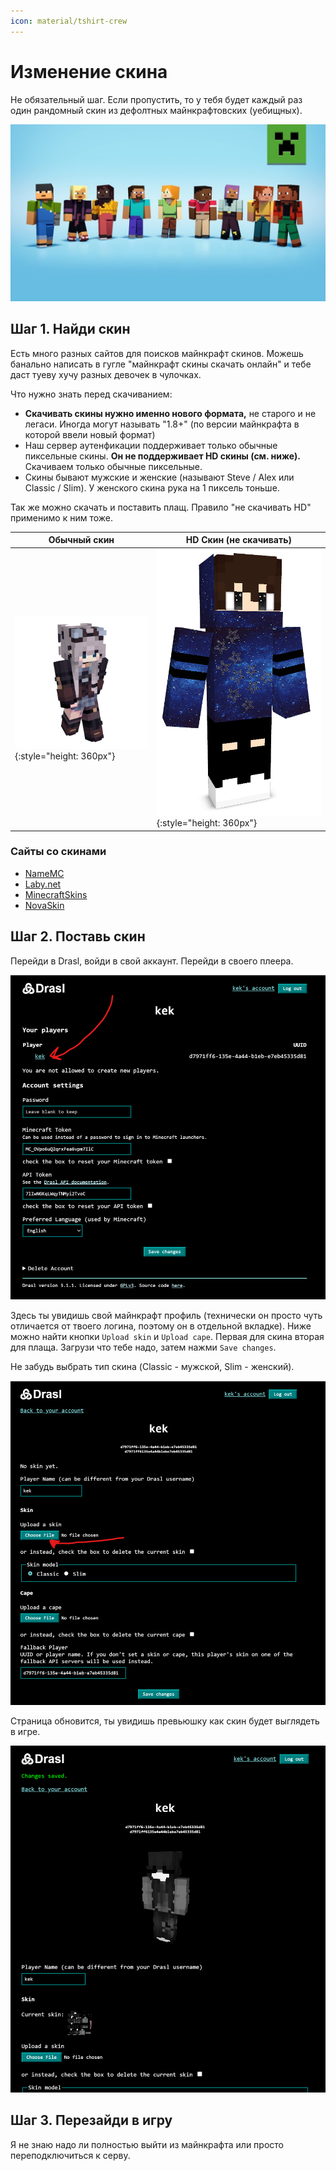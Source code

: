 ```yaml
---
icon: material/tshirt-crew
---
```


# Изменение скина

Не обязательный шаг. Если пропустить, то у тебя будет каждый раз один рандомный скин из дефолтных майнкрафтовских (уебищных).

![](../assets/img/skin/default-skins.jpg)

## Шаг 1. Найди скин

Есть много разных сайтов для поисков майнкрафт скинов. 
Можешь банально написать в гугле "майнкрафт скины скачать онлайн" и тебе даст туеву хучу разных девочек в чулочках.

Что нужно знать перед скачиванием:

- **Скачивать скины нужно именно нового формата,** не старого и не легаси. Иногда могут называть "1.8+" (по версии майнкрафта в которой ввели новый формат)
- Наш сервер аутенфикации поддерживает только обычные пиксельные скины. **Он не поддерживает HD скины (см. ниже).** Скачиваем только обычные пиксельные.
- Скины бывают мужские и женские (называют Steve / Alex или Classic / Slim). У женского скина рука на 1 пиксель тоньше.

Так же можно скачать и поставить плащ. Правило "не скачивать HD" применимо к ним тоже.

| Обычный скин                                               | HD Скин (не скачивать)                                     |
|------------------------------------------------------------|------------------------------------------------------------|
| ![](../assets/img/skin/skin-1.png){:style="height: 360px"} | ![](../assets/img/skin/skin-2.png){:style="height: 360px"} |

### Сайты со скинами

- [NameMC](https://ru.namemc.com/minecraft-skins)
- [Laby.net](https://laby.net/)
- [MinecraftSkins](https://www.minecraftskins.com/#google_vignette)
- [NovaSkin](https://minecraft.novaskin.me/gallery)


## Шаг 2. Поставь скин

Перейди в Drasl, войди в свой аккаунт. Перейди в своего плеера.

![](../assets/img/skin/drasl-skin-1.png)

Здесь ты увидишь свой майнкрафт профиль (технически он просто чуть отличается от твоего логина, поэтому он в отдельной вкладке).
Ниже можно найти кнопки `Upload skin` и `Upload cape`. Первая для скина вторая для плаща. Загрузи что тебе надо, затем нажми `Save changes`.

Не забудь выбрать тип скина (Classic - мужской, Slim - женский).

![](../assets/img/skin/drasl-skin-2.png)

Страница обновится, ты увидишь превьюшку как скин будет выглядеть в игре.

![](../assets/img/skin/drasl-skin-3.png)

## Шаг 3. Перезайди в игру

Я не знаю надо ли полностью выйти из майнкрафта или просто переподключиться к серву.


